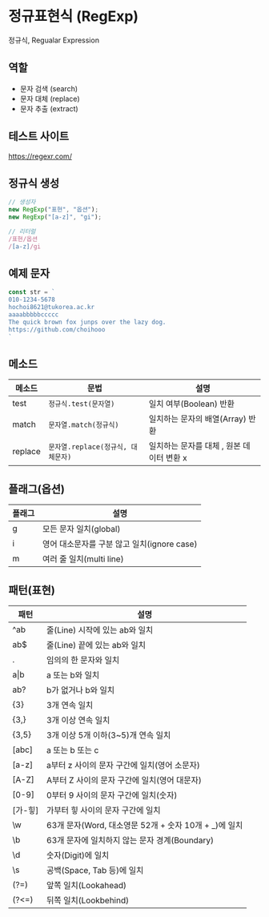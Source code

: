 # 정규표현식 (RegExp)

정규식, Regualar Expression

## 역할

- 문자 검색 (search)
- 문자 대체 (replace)
- 문자 추출 (extract)

## 테스트 사이트

https://regexr.com/

## 정규식 생성

```js
// 생성자
new RegExp("표현", "옵션");
new RegExp("[a-z]", "gi");

// 리터럴
/표현/옵션 
/[a-z]/gi
```

## 예제 문자

```js
const str = `
010-1234-5678
hochoi8621@tukorea.ac.kr
aaaabbbbbccccc
The quick brown fox junps over the lazy dog.
https://github.com/choihooo
`
```

## 메소드

메소드 | 문법 | 설명
--|--|--
test | `정규식.test(문자열)` | 일치 여부(Boolean) 반환
match | `문자열.match(정규식)` | 일치하는 문자의 배열(Array) 반환
replace | `문자열.replace(정규식, 대체문자)` | 일치하는 문자를 대체 , 원본 데이터 변환 x

## 플래그(옵션)

플래그 | 설명
--|--
g | 모든 문자 일치(global)
i | 영어 대소문자를 구분 않고 일치(ignore case)
m | 여러 줄 일치(multi line)

## 패턴(표현)

패턴 | 설명
--|--
^ab | 줄(Line) 시작에 있는 ab와 일치
ab$ | 줄(Line) 끝에 있는 ab와 일치
. | 임의의 한 문자와 일치
a&verbar;b | a 또는 b와 일치
ab? | b가 없거나 b와 일치
{3} | 3개 연속 일치
{3,} | 3개 이상 연속 일치
{3,5} | 3개 이상 5개 이하(3~5)개 연속 일치
[abc] | a 또는 b 또는 c
[a-z] | a부터 z 사이의 문자 구간에 일치(영어 소문자)
[A-Z] | A부터 Z 사이의 문자 구간에 일치(영어 대문자)
[0-9] | 0부터 9 사이의 문자 구간에 일치(숫자)
[가-힣] | 가부터 힣 사이의 문자 구간에 일치
\w | 63개 문자(Word, 대소영문 52개 + 숫자 10개 + _)에 일치
\b | 63개 문자에 일치하지 않는 문자 경계(Boundary)
\d | 숫자(Digit)에 일치
\s | 공백(Space, Tab 등)에 일치
(?=) | 앞쪽 일치(Lookahead)
(?<=) | 뒤쪽 일치(Lookbehind)